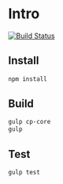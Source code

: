 # Intro

[![Build Status](https://travis-ci.org/fireball-x/engine.svg?branch=master)](https://travis-ci.org/fireball-x/engine)

## Install

```bash
npm install
```

## Build

```bash
gulp cp-core
gulp
```

## Test

```bash
gulp test
```
